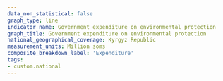 ```yaml
---
data_non_statistical: false
graph_type: line
indicator_name: Government expenditure on environmental protection
graph_title: Government expenditure on environmental protection
national_geographical_coverage: Kyrgyz Republic
measurement_units: Million soms
composite_breakdown_label: 'Expenditure'
tags:
- custom.national
---
```

